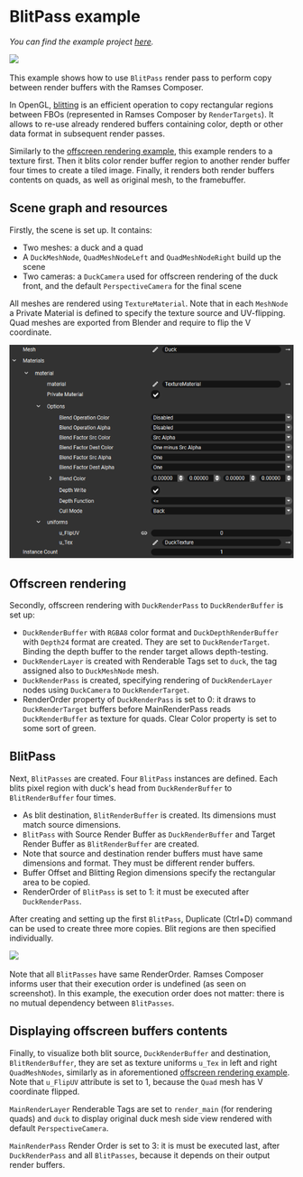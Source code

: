 <!--
SPDX-License-Identifier: MPL-2.0

This file is part of Ramses Composer
(see https://github.com/bmwcarit/ramses-composer-docs).

This Source Code Form is subject to the terms of the Mozilla Public License, v. 2.0.
If a copy of the MPL was not distributed with this file, You can obtain one at http://mozilla.org/MPL/2.0/.
-->

# BlitPass example
*You can find the example project [here](https://github.com/bmwcarit/ramses-composer-docs/tree/master/doc/basics/blitpass).*

![](./docs/blit_result_scene.png)

This example shows how to use `BlitPass` render pass to perform copy between render buffers with the Ramses Composer.

In OpenGL, [blitting](https://www.khronos.org/opengl/wiki/Framebuffer#Blitting) is an efficient operation to copy rectangular regions between FBOs (represented in Ramses Composer by `RenderTargets`). It allows to re-use already rendered buffers containing color, depth or other data format in subsequent render passes.

Similarly to the [offscreen rendering example](../offscreen/README.md), this example renders to a texture first. Then it blits color render buffer region to another render buffer four times to create a tiled image. Finally, it renders both render buffers contents on quads, as well as original mesh, to the framebuffer.

## Scene graph and resources

Firstly, the scene is set up. It contains:

* Two meshes: a duck and a quad
* A `DuckMeshNode`, `QuadMeshNodeLeft` and `QuadMeshNodeRight` build up the scene
* Two cameras: a `DuckCamera` used for offscreen rendering of the duck front, and the default `PerspectiveCamera` for the final scene

All meshes are rendered using `TextureMaterial`. Note that in each `MeshNode` a Private Material is defined to specify the texture source and UV-flipping. Quad meshes are exported from Blender and require to flip the V coordinate.

![](./docs/private_material.gif)

## Offscreen rendering

Secondly, offscreen rendering with `DuckRenderPass` to `DuckRenderBuffer` is set up:

* `DuckRenderBuffer` with `RGBA8` color format and `DuckDepthRenderBuffer` with `Depth24` format are created. They are set to `DuckRenderTarget`. Binding the depth buffer to the render target allows depth-testing.
* `DuckRenderLayer` is created with Renderable Tags set to `duck`, the tag assigned also to `DuckMeshNode` mesh.
* `DuckRenderPass` is created, specifying rendering of `DuckRenderLayer` nodes using `DuckCamera` to `DuckRenderTarget`.
* RenderOrder property of `DuckRenderPass` is set to 0: it draws to `DuckRenderTarget` buffers before MainRenderPass reads `DuckRenderBuffer` as texture for quads. Clear Color property is set to some sort of green.

## BlitPass

Next, `BlitPasses` are created. Four `BlitPass` instances are defined. Each blits pixel region with duck's head from `DuckRenderBuffer` to `BlitRenderBuffer` four times.

* As blit destination, `BlitRenderBuffer` is created. Its dimensions must match source dimensions.
* `BlitPass` with Source Render Buffer as `DuckRenderBuffer` and Target Render Buffer as `BlitRenderBuffer` are created.
* Note that source and destination render buffers must have same dimensions and format. They must be different render buffers.
* Buffer Offset and Blitting Region dimensions specify the rectangular area to be copied.
* RenderOrder of `BlitPass` is set to 1: it must be executed after `DuckRenderPass`.

After creating and setting up the first `BlitPass`, Duplicate (Ctrl+D) command can be used to create three more copies. Blit regions are then specified individually.

![](./docs/blit_pass.png)

Note that all `BlitPasses` have same RenderOrder. Ramses Composer informs user that their execution order is undefined (as seen on screenshot). In this example, the execution order does not matter: there is no mutual dependency between `BlitPasses`.

## Displaying offscreen buffers contents

Finally, to visualize both blit source, `DuckRenderBuffer` and destination, `BlitRenderBuffer`, they are set as texture uniforms `u_Tex` in left and right `QuadMeshNodes`, similarly as in aforementioned [offscreen rendering example](../offscreen/README.md). Note that `u_FlipUV` attribute is set to 1, because the `Quad` mesh has V coordinate flipped.

`MainRenderLayer` Renderable Tags are set to `render_main` (for rendering quads) and `duck` to display original duck mesh side view rendered with default `PerspectiveCamera`.

`MainRenderPass` Render Order is set to 3: it is must be executed last, after `DuckRenderPass` and all `BlitPasses`, because it depends on their output render buffers.